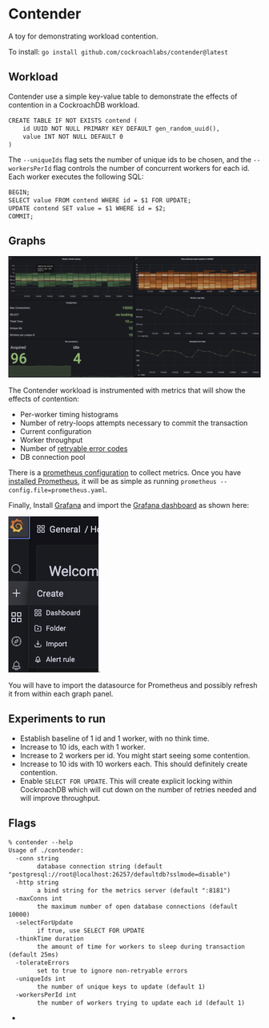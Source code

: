 # Contender

A toy for demonstrating workload contention.

To install: `go install github.com/cockroachlabs/contender@latest`

## Workload

Contender use a simple key-value table to demonstrate the effects of contention in a CockroachDB
workload.

```
CREATE TABLE IF NOT EXISTS contend (
    id UUID NOT NULL PRIMARY KEY DEFAULT gen_random_uuid(),
    value INT NOT NULL DEFAULT 0
)
```

The `--uniqueIds` flag sets the number of unique ids to be chosen, and the `--workersPerId` flag
controls the number of concurrent workers for each id. Each worker executes the following SQL:

```
BEGIN;
SELECT value FROM contend WHERE id = $1 FOR UPDATE;
UPDATE contend SET value = $1 WHERE id = $2;
COMMIT;
```

## Graphs

![Visualization of workload](./assets/graphs.png)

The Contender workload is instrumented with metrics that will show the effects of contention:

* Per-worker timing histograms
* Number of retry-loops attempts necessary to commit the transaction
* Current configuration
* Worker throughput
* Number
  of [retryable error codes](https://www.cockroachlabs.com/docs/stable/transaction-retry-error-reference.html)
* DB connection pool

There is a [prometheus configuration](./assets/prometheus.yaml) to collect metrics. Once you have
[installed Prometheus](https://prometheus.io/docs/prometheus/latest/installation/), it will be as
simple as running `prometheus --config.file=prometheus.yaml`.

Finally, Install [Grafana](https://grafana.com/docs/grafana/latest/installation/) and import the [Grafana dashboard](./assets/dashboard.json) as shown here:

![import screenshot](./assets/import.png).

You will have to import the datasource for Prometheus and possibly refresh it from within each graph panel.

## Experiments to run

* Establish baseline of 1 id and 1 worker, with no think time.
* Increase to 10 ids, each with 1 worker.
* Increase to 2 workers per id. You might start seeing some contention.
* Increase to 10 ids with 10 workers each. This should definitely create contention.
* Enable `SELECT FOR UPDATE`. This will create explicit locking within CockroachDB which will cut
  down on the number of retries needed and will improve throughput.

## Flags

```
% contender --help
Usage of ./contender:
  -conn string
    	database connection string (default "postgresql://root@localhost:26257/defaultdb?sslmode=disable")
  -http string
    	a bind string for the metrics server (default ":8181")
  -maxConns int
    	the maximum number of open database connections (default 10000)
  -selectForUpdate
    	if true, use SELECT FOR UPDATE
  -thinkTime duration
    	the amount of time for workers to sleep during transaction (default 25ms)
  -tolerateErrors
    	set to true to ignore non-retryable errors
  -uniqueIds int
    	the number of unique keys to update (default 1)
  -workersPerId int
    	the number of workers trying to update each id (default 1)
```

* 
